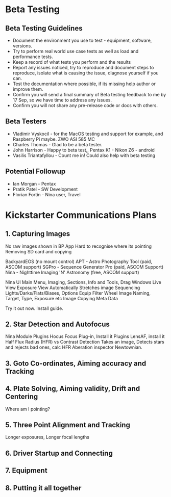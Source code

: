 
# Beta Testing
## Beta Testing Guidelines
* Document the environment you use to test - equipment, software, versions.
* Try to perform real world use case tests as well as load and performance tests.
* Keep a record of what tests you perform and the results
* Report any issues noticed, try to reproduce and document steps to reproduce, isolate what is causing the issue, diagnose yourself if you can.
* Test the documentation where possible, if its missing help author or improve them.
* Confirm you will send a final summary of Beta testing feedback to me by 17 Sep, so we have time to address any issues.
* Confirm you will not share any pre-release code or docs with others.

## Beta Testers
* Vladimir Vyskocil - for the MacOS testing and support for example, and Raspberry Pi maybe.  ZWO ASI 585 MC
* Charles Thomas - Glad to be a beta tester.
* John Harrison - Happy to beta test,, Pentax K1 - Nikon Z6 - android
* Vasilis Triantafyllou - Count me in! Could also help with beta testing
 
## Potential Followup
* Ian Morgan - Pentax
* Pratik Patel - SW Development
* Florian Fortin - Nina user, Travel



# Kickstarter Communications Plans
## 1. Capturing Images
No raw images shown in BP App
Hard to recognise where its pointing
Removing SD card and copying

BackyardEOS (no mount control)
APT - Astro Photography Tool (paid, ASCOM support)
SGPro - Sequence Generator Pro (paid, ASCOM Support)
Nina - Nighttime Imaging 'N' Astronomy (free, ASCOM support)

Nina UI Main Menu, Imaging, Sections, Info and Tools, Drag Windows
Live View
Exposure View
Automatically Stretches image
Sequencing Lights/Darks/Flats/Biases, 
Options Equip Filter Wheel
Image Naming, Target, Type, Exposure etc
Image Copying
Meta Data

Try it out now. Install guide.

## 2. Star Detection and Autofocus
Nina Module
Plugins Hocus Focus Plug-in, Install it
Plugins LensAF, install it
Half Flux Radius (HFR) vs Contrast Detection
Takes an image, Detects stars and rejects bad ones, calc HFR
Aberation inspector Newtownian.


## 3. Goto Co-ordinates, Aiming accuracy and Tracking

## 4. Plate Solving, Aiming validity, Drift and Centering
Where am I pointing?

## 5. Three Point Alignment and Tracking
Longer exposures, Longer focal lengths

## 6. Driver Startup and Connecting

## 7. Equipment

## 8. Putting it all together





